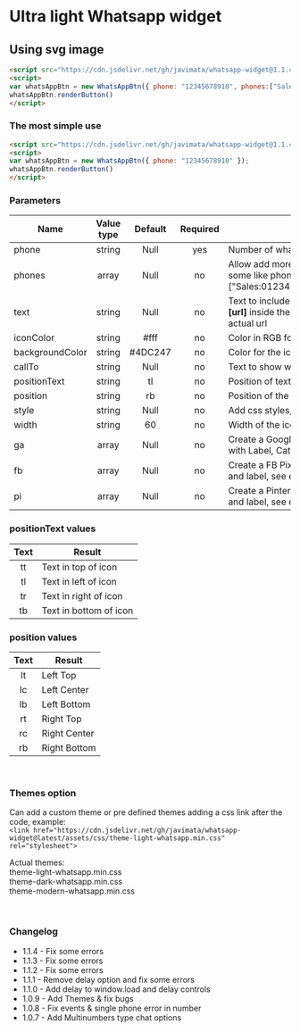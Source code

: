 # Ultra light Whatsapp widget
## Using svg image


```html
<script src="https://cdn.jsdelivr.net/gh/javimata/whatsapp-widget@1.1.4/assets/js/whatsapp.js"></script>
<script>
var whatsAppBtn = new WhatsAppBtn({ phone: "12345678910", phones:["Sales:0123456789","Support:0987654321"], text: "Hi, i wanna contact us", iconColor: '#fff', backgroundColor: "#4DC247", callTo: "👋🏼 Contact us", positionText: "tl", position: "rb", style: "bottom:80px", width: "60", ga:['phone','click','whatsapp'], fb:['Contact','Whatsapp'], pi:['Custom','Whatsapp']});
whatsAppBtn.renderButton()
</script>
```

### The most simple use
```html
<script src="https://cdn.jsdelivr.net/gh/javimata/whatsapp-widget@1.1.4/assets/js/whatsapp.js"></script>
<script>
var whatsAppBtn = new WhatsAppBtn({ phone: "12345678910" });
whatsAppBtn.renderButton()
</script>
```


### <strong>Parameters</strong>
Name|Value type| Default | Required | Description
-|:-:|:-:|:-:|-
phone| string | Null | yes | Number of whatsapp including country code
phones| array | Null | no | Allow add more that one number and a name, some like phones:["Sales:0123456789","Support:0987654321"]
text| string | Null | no | Text to include with prefill in the chat, if add <strong>[url]</strong> inside the text this will be replace with the actual url
iconColor| string | #fff | no | Color in RGB for the icon
backgroundColor| string | #4DC247 | no | Color for the icon background
callTo | string | Null | no | Text to show with the icon
positionText | string | tl | no | Position of text, check values list
position| string | rb | no | Position of the icon, check value list
style | string | Null | no | Add css styles, example: "bottom:100px;"
width | string | 60 | no | Width of the icon
ga| array | Null | no | Create a Google Analytics event with a array with Label, Category and type, see example
fb| array | Null | no | Create a FB Pixel event with a array with Type and label, see example
pi| array | Null | no | Create a Pinterest event with a array with Type and label, see example

  
### <strong>positionText</strong> values
Text|Result
:-:|-
tt| Text in top of icon
tl| Text in left of icon
tr| Text in right of icon
tb| Text in bottom of icon

### <strong>position</strong> values
Text|Result
:-:|-
lt| Left Top
lc| Left Center
lb| Left Bottom
rt| Right Top
rc| Right Center
rb| Right Bottom

<br>  

### <strong>Themes option</strong>
Can add a custom theme or pre defined themes adding a css link after the code, example:<br>
```<link href="https://cdn.jsdelivr.net/gh/javimata/whatsapp-widget@latest/assets/css/theme-light-whatsapp.min.css" rel="stylesheet">```

Actual themes:  
theme-light-whatsapp.min.css  
theme-dark-whatsapp.min.css  
theme-modern-whatsapp.min.css

<br>  

### <strong>Changelog</strong>  
- 1.1.4 - Fix some errors
- 1.1.3 - Fix some errors
- 1.1.2 - Fix some errors
- 1.1.1 - Remove delay option and fix some errors
- 1.1.0 - Add delay to window.load and delay controls
- 1.0.9 - Add Themes & fix bugs
- 1.0.8 - Fix events & single phone error in number
- 1.0.7 - Add Multinumbers type chat options
